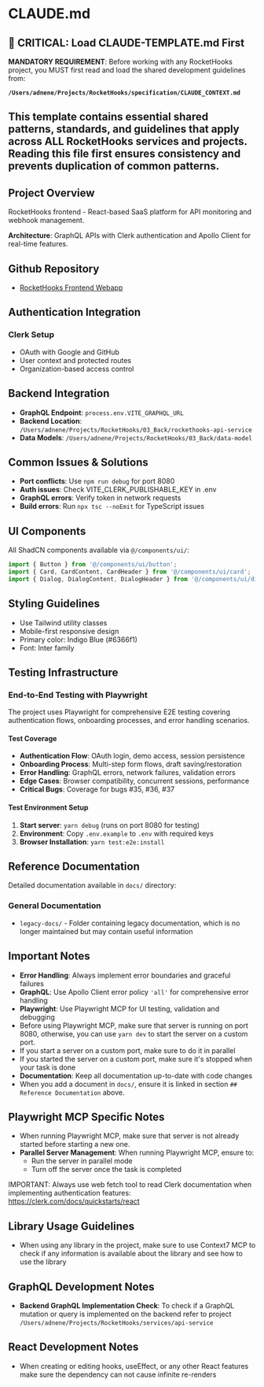 # CLAUDE.md

## 🚨 CRITICAL: Load CLAUDE-TEMPLATE.md First
**MANDATORY REQUIREMENT**: Before working with any RocketHooks project, you MUST first read and load the shared development guidelines from:

**`/Users/adnene/Projects/RocketHooks/specification/CLAUDE_CONTEXT.md`**

This template contains essential shared patterns, standards, and guidelines that apply across ALL RocketHooks services and projects.
Reading this file first ensures consistency and prevents duplication of common patterns.
---

## Project Overview

RocketHooks frontend - React-based SaaS platform for API monitoring and webhook management.

**Architecture**: GraphQL APIs with Clerk authentication and Apollo Client for real-time features.

## Github Repository
- [RocketHooks Frontend Webapp](https://github.com/rockethooks/reacthooks-app)


## Authentication Integration

### Clerk Setup

- OAuth with Google and GitHub
- User context and protected routes
- Organization-based access control

## Backend Integration

- **GraphQL Endpoint**: `process.env.VITE_GRAPHQL_URL`
- **Backend Location**: `/Users/adnene/Projects/RocketHooks/03_Back/rockethooks-api-service`
- **Data Models**: `/Users/adnene/Projects/RocketHooks/03_Back/data-model`

## Common Issues & Solutions

- **Port conflicts**: Use `npm run debug` for port 8080
- **Auth issues**: Check VITE_CLERK_PUBLISHABLE_KEY in .env
- **GraphQL errors**: Verify token in network requests
- **Build errors**: Run `npx tsc --noEmit` for TypeScript issues

## UI Components

All ShadCN components available via `@/components/ui/`:

```typescript
import { Button } from '@/components/ui/button';
import { Card, CardContent, CardHeader } from '@/components/ui/card';
import { Dialog, DialogContent, DialogHeader } from '@/components/ui/dialog';
```

## Styling Guidelines

- Use Tailwind utility classes
- Mobile-first responsive design
- Primary color: Indigo Blue (#6366f1)
- Font: Inter family

## Testing Infrastructure

### End-to-End Testing with Playwright

The project uses Playwright for comprehensive E2E testing covering authentication flows, onboarding processes, and error handling scenarios.

#### Test Coverage

- **Authentication Flow**: OAuth login, demo access, session persistence
- **Onboarding Process**: Multi-step form flows, draft saving/restoration
- **Error Handling**: GraphQL errors, network failures, validation errors
- **Edge Cases**: Browser compatibility, concurrent sessions, performance
- **Critical Bugs**: Coverage for bugs #35, #36, #37

#### Test Environment Setup

1. **Start server**: `yarn debug` (runs on port 8080 for testing)
2. **Environment**: Copy `.env.example` to `.env` with required keys
3. **Browser Installation**: `yarn test:e2e:install`

## Reference Documentation

Detailed documentation available in `docs/` directory:

### General Documentation
- `legacy-docs/` - Folder containing legacy documentation, which is no longer maintained but may contain useful information

## Important Notes

- **Error Handling**: Always implement error boundaries and graceful failures
- **GraphQL**: Use Apollo Client error policy `'all'` for comprehensive error handling
- **Playwright**: Use Playwright MCP for UI testing, validation and debugging
- Before using Playwright MCP, make sure that server is running on port 8080, otherwise, you can use `yarn dev` to start the server on a custom port.
- If you start a server on a custom port, make sure to do it in parallel
- If you started the server on a custom port, make sure it's stopped when your task is done
- **Documentation**: Keep all documentation up-to-date with code changes
- When you add a document in `docs/`, ensure it is linked in section `## Reference Documentation` above.

## Playwright MCP Specific Notes
- When running Playwright MCP, make sure that server is not already started before starting a new one.
- **Parallel Server Management**: When running Playwright MCP, ensure to:
  - Run the server in parallel mode
  - Turn off the server once the task is completed

IMPORTANT: Always use web fetch tool to read Clerk documentation when implementing authentication features: <https://clerk.com/docs/quickstarts/react>

## Library Usage Guidelines

- When using any library in the project, make sure to use Context7 MCP to check if any information is available about the library and see how to use the library

## GraphQL Development Notes

- **Backend GraphQL Implementation Check**: To check if a GraphQL mutation or query is implemented on the backend refer to project `/Users/adnene/Projects/RocketHooks/services/api-service`

## React Development Notes

- When creating or editing hooks, useEffect, or any other React features make sure the dependency can not cause infinite re-renders
